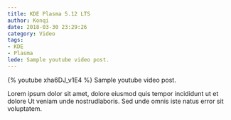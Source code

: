 ```yaml
---
title: KDE Plasma 5.12 LTS
author: Konqi
date: 2018-03-30 23:29:26
category: Video
tags:
- KDE
- Plasma
lede: Sample youtube video post.
---
```


{% youtube xha6DJ_v1E4 %}
Sample youtube video post.

Lorem ipsum dolor sit amet, dolore eiusmod quis tempor incididunt ut et dolore Ut veniam unde nostrudlaboris. Sed unde omnis iste natus error sit voluptatem.
